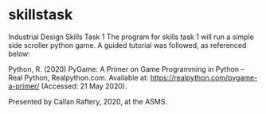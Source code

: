 # skillstask
Industrial Design Skills Task 1
The program for skills task 1 will run a simple side scroller python game. A guided tutorial was followed, as referenced below:
      
   Python, R. (2020) PyGame: A Primer on Game Programming in Python – Real Python, Realpython.com. Available at: https://realpython.com/pygame-a-primer/ (Accessed: 21 May 2020).
    
Presented by Callan Raftery, 2020, at the ASMS.
